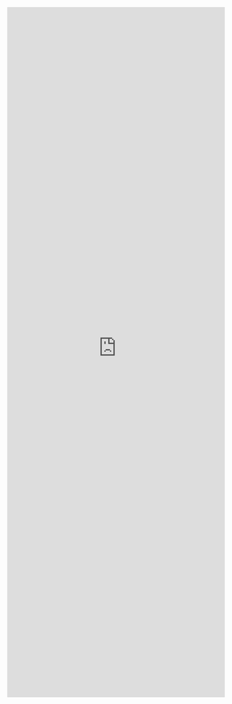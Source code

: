 <iframe 
    title='Announced Bulk Operations Example'
    src='https://fabricweb.z5.web.core.windows.net/pr-deploy-site/refs/heads/master/fabric-website-resources/dist/index.html#/examples/announced/bulkoperations?docsExample=true'
    frameborder='no'
    height='1600'
    style='width: 100%;'
>
